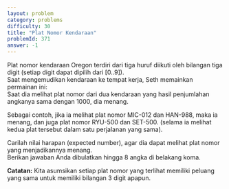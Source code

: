 ```yaml
---
layout: problem
category: problems
difficulty: 30
title: "Plat Nomor Kendaraan"
problemId: 371
answer: -1
---
```

 Plat nomor kendaraan Oregon terdiri dari tiga huruf diikuti oleh bilangan tiga digit (setiap digit dapat dipilih dari [0..9]).  
 Saat mengemudikan kendaraan ke tempat kerja, Seth memainkan permainan ini:  
 Saat dia melihat plat nomor dari dua kendaraan yang hasil penjumlahan angkanya sama dengan 1000, dia menang.

 Sebagai contoh, jika ia melihat plat nomor MIC-012 dan HAN-988, maka ia menang, dan juga plat nomor RYU-500 dan SET-500. (selama ia melihat kedua plat tersebut dalam satu perjalanan yang sama).

 Carilah nilai harapan (expected number), agar dia dapat melihat plat nomor yang menjadikannya menang.  
 Berikan jawaban Anda dibulatkan hingga 8 angka di belakang koma.

**Catatan:** Kita asumsikan setiap plat nomor yang terlihat memiliki peluang yang sama untuk memiliki bilangan 3 digit apapun.
